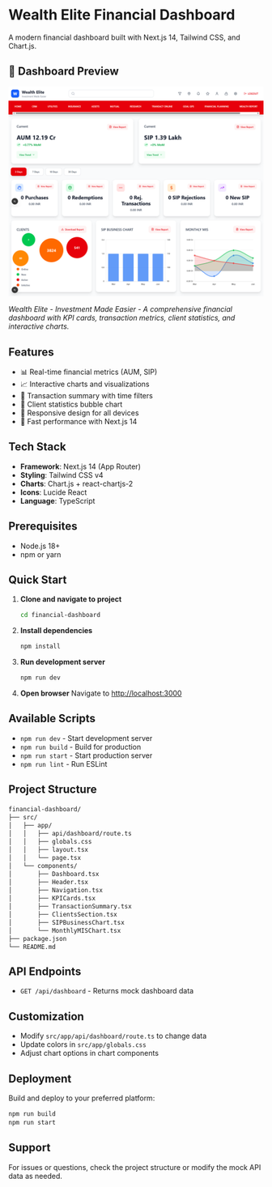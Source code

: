 # Wealth Elite Financial Dashboard

A modern financial dashboard built with Next.js 14, Tailwind CSS, and Chart.js.

## 📸 Dashboard Preview

![Wealth Elite Dashboard](/public/dashboard_screenshot.png)

*Wealth Elite - Investment Made Easier - A comprehensive financial dashboard with KPI cards, transaction metrics, client statistics, and interactive charts.*

## Features

- 📊 Real-time financial metrics (AUM, SIP)
- 📈 Interactive charts and visualizations
- 🎯 Transaction summary with time filters
- 👥 Client statistics bubble chart
- 📱 Responsive design for all devices
- 🚀 Fast performance with Next.js 14

## Tech Stack

- **Framework**: Next.js 14 (App Router)
- **Styling**: Tailwind CSS v4
- **Charts**: Chart.js + react-chartjs-2
- **Icons**: Lucide React
- **Language**: TypeScript

## Prerequisites

- Node.js 18+ 
- npm or yarn

## Quick Start

1. **Clone and navigate to project**
   ```bash
   cd financial-dashboard
   ```

2. **Install dependencies**
   ```bash
   npm install
   ```

3. **Run development server**
   ```bash
   npm run dev
   ```

4. **Open browser**
   Navigate to [http://localhost:3000](http://localhost:3000)

## Available Scripts

- `npm run dev` - Start development server
- `npm run build` - Build for production
- `npm run start` - Start production server
- `npm run lint` - Run ESLint

## Project Structure

```
financial-dashboard/
├── src/
│   ├── app/
│   │   ├── api/dashboard/route.ts
│   │   ├── globals.css
│   │   ├── layout.tsx
│   │   └── page.tsx
│   └── components/
│       ├── Dashboard.tsx
│       ├── Header.tsx
│       ├── Navigation.tsx
│       ├── KPICards.tsx
│       ├── TransactionSummary.tsx
│       ├── ClientsSection.tsx
│       ├── SIPBusinessChart.tsx
│       └── MonthlyMISChart.tsx
├── package.json
└── README.md
```

## API Endpoints

- `GET /api/dashboard` - Returns mock dashboard data

## Customization

- Modify `src/app/api/dashboard/route.ts` to change data
- Update colors in `src/app/globals.css`
- Adjust chart options in chart components

## Deployment

Build and deploy to your preferred platform:

```bash
npm run build
npm run start
```

## Support

For issues or questions, check the project structure or modify the mock API data as needed.
